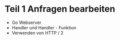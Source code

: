 # Teil 1 Anfragen bearbeiten

* Go Webserver
* Handler und Handler - Funktion 
* Verwenden von HTTP / 2


